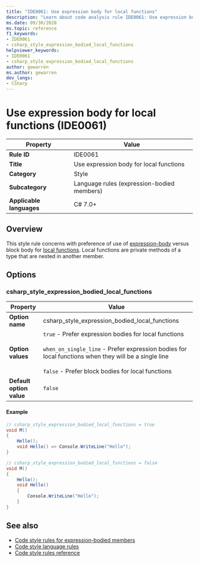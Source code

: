 ```yaml
---
title: "IDE0061: Use expression body for local functions"
description: "Learn about code analysis rule IDE0061: Use expression body for local functions"
ms.date: 09/30/2020
ms.topic: reference
f1_keywords:
- IDE0061
- csharp_style_expression_bodied_local_functions
helpviewer_keywords:
- IDE0061
- csharp_style_expression_bodied_local_functions
author: gewarren
ms.author: gewarren
dev_langs:
- CSharp
---
```

# Use expression body for local functions (IDE0061)

|Property|Value|
|-|-|
| **Rule ID** | IDE0061 |
| **Title** | Use expression body for local functions |
| **Category** | Style |
| **Subcategory** | Language rules (expression-bodied members) |
| **Applicable languages** | C# 7.0+ |

## Overview

This style rule concerns with preference of use of [expression-body](/dotnet/csharp/programming-guide/statements-expressions-operators/expression-bodied-members) versus block body for [local functions](/dotnet/csharp/programming-guide/classes-and-structs/local-functions). Local functions are private methods of a type that are nested in another member.

## Options

### csharp\_style\_expression\_bodied_local_functions

|Property|Value|
|-|-|
| **Option name** | csharp_style_expression_bodied_local_functions
| **Option values** | `true` - Prefer expression bodies for local functions<br /><br />`when_on_single_line` - Prefer expression bodies for local functions when they will be a single line<br /><br />`false` - Prefer block bodies for local functions |
| **Default option value** | `false` |

#### Example

```csharp
// csharp_style_expression_bodied_local_functions = true
void M()
{
    Hello();
    void Hello() => Console.WriteLine("Hello");
}

// csharp_style_expression_bodied_local_functions = false
void M()
{
    Hello();
    void Hello()
    {
        Console.WriteLine("Hello");
    }
}
```

## See also

- [Code style rules for expression-bodied members](expression-bodied-members.md)
- [Code style language rules](language-rules.md)
- [Code style rules reference](index.md)
